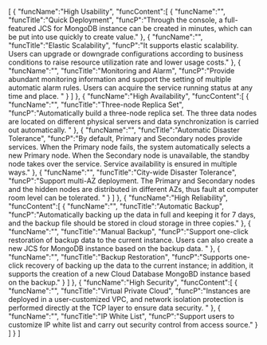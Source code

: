 [
	{
		"funcName":"High Usability",
		"funcContent":[
			{
				"funcName":"",
				"funcTitle":"Quick Deployment",
				"funcP":"Through the console, a full-featured JCS for MongoDB instance can be created in minutes, which can be put into use quickly to create value."
			},
			{
				"funcName":"",
				"funcTitle":"Elastic Scalability",
				"funcP":"It supports elastic scalability. Users can upgrade or downgrade configurations according to business conditions to raise resource utilization rate and lower usage costs."
			},
			{
				"funcName":"",
				"funcTitle":"Monitoring and Alarm",
				"funcP":"Provide abundant monitoring information and support the setting of multiple automatic alarm rules. Users can acquire the service running status at any time and place. "
			}
		]
	},
	{
		"funcName":"High Availability",
		"funcContent":[
			{
				"funcName":"",
				"funcTitle":"Three-node Replica Set",
				"funcP":"Automatically build a three-node replica set. The three data nodes are located on different physical servers and data synchronization is carried out automatically. "
			},
			{
				"funcName":"",
				"funcTitle":"Automatic Disaster Tolerance",
				"funcP":"By default, Primary and Secondary nodes provide services. When the Primary node fails, the system automatically selects a new Primary node. When the Secondary node is unavailable, the standby node takes over the service. Service availability is ensured in multiple ways."
			},
			{
				"funcName":"",
				"funcTitle":"City-wide Disaster Tolerance",
				"funcP":"Support multi-AZ deployment. The Primary and Secondary nodes and the hidden nodes are distributed in different AZs, thus fault at computer room level can be tolerated. "
			}
		]
	},
	{
		"funcName":"High Reliability",
		"funcContent":[
			{
				"funcName":"",
				"funcTitle":"Automatic Backup",
				"funcP":"Automatically backing up the data in full and keeping it for 7 days, and the backup file should be stored in cloud storage in three copies."
			},
			{
				"funcName":"",
				"funcTitle":"Manual Backup",
				"funcP":"Support one-click restoration of backup data to the current instance. Users can also create a new JCS for MongoDB instance based on the backup data. "
			},
			{
				"funcName":"",
				"funcTitle":"Backup Restoration",
				"funcP":"Supports one-click recovery of backing up the data to the current instance; in addition, it supports the creation of a new Cloud Database MongoBD instance based on the backup."
			}
		]
	},
	{
		"funcName":"High Security",
		"funcContent":[
			{
				"funcName":"",
				"funcTitle":"Virtual Private Cloud",
				"funcP":"Instances are deployed in a user-customized VPC, and network isolation protection is performed directly at the TCP layer to ensure data security. "
			},
			{
				"funcName":"",
				"funcTitle":"IP White List",
				"funcP":"Support users to customize IP white list and carry out security control from access source."
			}
		]
	}
]
